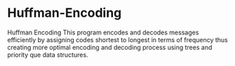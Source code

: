 # Huffman-Encoding
Huffman Encoding This program encodes and decodes messages efficiently by assigning codes shortest to longest in terms of frequency thus creating more optimal encoding and decoding process using trees and priority que data structures.
